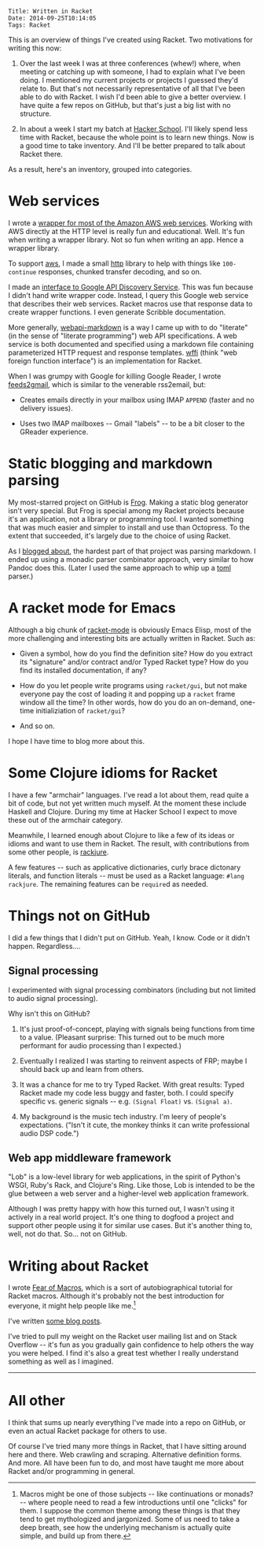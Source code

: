     Title: Written in Racket
    Date: 2014-09-25T10:14:05
    Tags: Racket

This is an overview of things I've created using Racket. Two
motivations for writing this now:

1. Over the last week I was at three conferences (whew!) where, when
   meeting or catching up with someone, I had to explain what I've
   been doing. I mentioned my current projects or projects I guessed
   they'd relate to. But that's not necessarily representative of all
   that I've been able to do with Racket. I wish I'd been able to give
   a better overview. I have quite a few repos on GitHub, but that's
   just a big list with no structure.

2. In about a week I start my batch at [Hacker School]. I'll likely
   spend less time with Racket, because the whole point is to learn
   new things. Now is a good time to take inventory. And I'll be
   better prepared to talk about Racket there.

[Hacker School]: https://www.hackerschool.com/

As a result, here's an inventory, grouped into categories.

<!-- more -->

# Web services

I wrote a [wrapper for most of the Amazon AWS web services][aws].
Working with AWS directly at the HTTP level is really fun and
educational. Well. It's fun when writing a wrapper library. Not so fun
when writing an app. Hence a wrapper library.

To support [aws], I made a small [http] library to help with things
like `100-continue` responses, chunked transfer decoding, and so on.

I made an [interface to Google API Discovery Service][gapi]. This was
fun because I didn't hand write wrapper code. Instead, I query this
Google web service that describes their web services. Racket macros
use that response data to create wrapper functions. I even generate
Scribble documentation.

More generally, [webapi-markdown] is a way I came up with to do
"literate" (in the sense of "literate programming") web API
specifications. A web service is both documented and specified using a
markdown file containing parameterized HTTP request and response
templates. [wffi] (think "web foreign function interface") is an
implementation for Racket.

When I was grumpy with Google for killing Google Reader, I wrote
[feeds2gmail], which is similar to the venerable rss2email, but:

- Creates emails directly in your mailbox using IMAP `APPEND`
  (faster and no delivery issues).

- Uses two IMAP mailboxes -- Gmail "labels" -- to be a bit closer to
  the GReader experience.

[aws]: https://github.com/greghendershott/aws
[http]: https://github.com/greghendershott/http
[gapi]: https://github.com/greghendershott/gapi
[webapi-markdown]: https://github.com/greghendershott/webapi-markdown
[wffi]: https://github.com/greghendershott/wffi
[feeds2gmail]: https://github.com/greghendershott/feeds2gmail

# Static blogging and markdown parsing

My most-starred project on GitHub is [Frog]. Making a static blog
generator isn't very special. But Frog is special among my Racket
projects because it's an application, not a library or programming
tool. I wanted something that was much easier and simpler to install
and use than Octopress. To the extent that succeeded, it's largely due
to the choice of using Racket.

As I [blogged about][markdown], the hardest part of that project was
parsing markdown. I ended up using a monadic parser combinator
approach, very similar to how Pandoc does this. (Later I used the same
approach to whip up a [toml] parser.)

[Frog]: https://github.com/greghendershott/frog
[markdown]: http://www.greghendershott.com/2013/11/markdown-parser-redesign.html
[toml]: https://github.com/greghendershott/toml

# A racket mode for Emacs

Although a big chunk of [racket-mode] is obviously Emacs Elisp, most
of the more challenging and interesting bits are actually written in
Racket. Such as:

- Given a symbol, how do you find the definition site? How do you
  extract its "signature" and/or contract and/or Typed Racket type?
  How do you find its installed documentation, if any?

- How do you let people write programs using `racket/gui`, but not
  make everyone pay the cost of loading it and popping up a `racket`
  frame window all the time? In other words, how do you do an
  on-demand, one-time initializiation of `racket/gui`?

- And so on.

I hope I have time to blog more about this.

[racket-mode]: https://github.com/greghendershott/aws

# Some Clojure idioms for Racket

I have a few "armchair" languages. I've read a lot about them, read
quite a bit of code, but not yet written much myself. At the moment
these include Haskell and Clojure. During my time at Hacker School I
expect to move these out of the armchair category.

Meanwhile, I learned enough about Clojure to like a few of its ideas
or idioms and want to use them in Racket. The result, with
contributions from some other people, is [rackjure].

A few features -- such as applicative dictionaries, curly brace
dictonary literals, and function literals -- must be used as a Racket
language: `#lang rackjure`. The remaining features can be `require`d
as needed.

[rackjure]: https://github.com/greghendershott/rackjure

# Things not on GitHub

I did a few things that I didn't put on GitHub. Yeah, I know. Code or
it didn't happen. Regardless....

## Signal processing

I experimented with signal processing combinators (including but not
limited to audio signal processing).

Why isn't this on GitHub?

1. It's just proof-of-concept, playing with signals being functions
   from time to a value. (Pleasant surprise: This turned out to be
   much more performant for audio processing than I expected.)

2. Eventually I realized I was starting to reinvent aspects of FRP;
   maybe I should back up and learn from others.

3. It was a chance for me to try Typed Racket. With great results:
   Typed Racket made my code less buggy and faster, both. I could
   specify specific vs. generic signals -- e.g. `(Signal Float)` vs.
   `(Signal a)`.

4. My background is the music tech industry. I'm leery of people's
   expectations. ("Isn't it cute, the monkey thinks it can write
   professional audio DSP code.")

## Web app middleware framework

"Lob" is a low-level library for web applications, in the spirit of
Python's WSGI, Ruby's Rack, and Clojure's Ring. Like those, Lob is
intended to be the glue between a web server and a higher-level web
application framework.

Although I was pretty happy with how this turned out, I wasn't using
it actively in a real world project. It's one thing to dogfood a
project and support other people using it for similar use cases. But
it's another thing to, well, not do that. So... not on GitHub.

# Writing about Racket

I wrote [Fear of Macros], which is a sort of autobiographical tutorial
for Racket macros. Although it's probably not the best introduction
for everyone, it might help people like me.[^macros]

[^macros]: Macros might be one of those subjects -- like continuations
or monads? -- where people need to read a few introductions until one
"clicks" for them. I suppose the common theme among these things is
that they tend to get mythologized and jargonized. Some of us need to
take a deep breath, see how the underlying mechanism is actually quite
simple, and build up from there.

I've written [some blog posts](https://www.greghendershott.com/tags/Racket.html).

I've tried to pull my weight on the Racket user mailing list and on
Stack Overflow -- it's fun as you gradually gain confidence to help
others the way you were helped. I find it's also a great test whether
I really understand something as well as I imagined.

[Fear of Macros]: https://www.greghendershott.com/fear-of-macros/

---

# All other

I think that sums up nearly everything I've made into a repo on
GitHub, or even an actual Racket package for others to use.

Of course I've tried many more things in Racket, that I have sitting
around here and there. Web crawling and scraping. Alternative
definition forms. And more. All have been fun to do, and most have
taught me more about Racket and/or programming in general.
